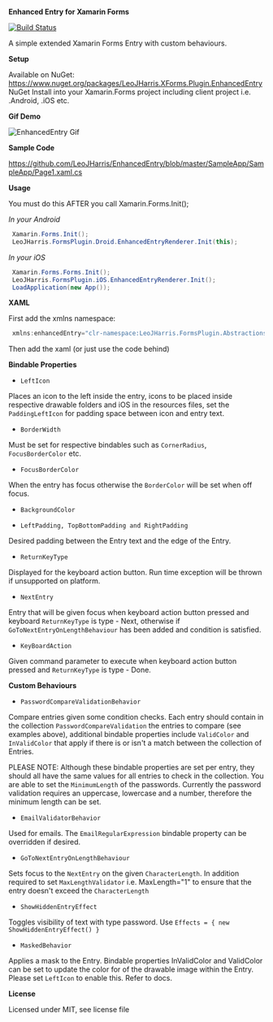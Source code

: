 **Enhanced Entry for Xamarin Forms**

[![Build Status](https://www.bitrise.io/app/7f1dafa3432c4b0f/status.svg?token=q5DIlKQd3GcOeNAipGvxKQ&branch=master)](https://www.bitrise.io/app/7f1dafa3432c4b0f)

A simple extended Xamarin Forms Entry with custom behaviours.

**Setup**

Available on NuGet: https://www.nuget.org/packages/LeoJHarris.XForms.Plugin.EnhancedEntry NuGet Install into your Xamarin.Forms project including client project i.e. .Android, .iOS etc.

**Gif Demo**

![EnhancedEntry Gif](https://github.com/LeoJHarris/EnhancedEntry/blob/master/assets/android_gif.gif)

**Sample Code**

https://github.com/LeoJHarris/EnhancedEntry/blob/master/SampleApp/SampleApp/Page1.xaml.cs

**Usage**

You must do this AFTER you call Xamarin.Forms.Init();

_In your Android_

```csharp
 Xamarin.Forms.Init();
 LeoJHarris.FormsPlugin.Droid.EnhancedEntryRenderer.Init(this);
```
          
_In your iOS_

```csharp
 Xamarin.Forms.Forms.Init(); 
 LeoJHarris.FormsPlugin.iOS.EnhancedEntryRenderer.Init();
 LoadApplication(new App());
```
    
**XAML**

First add the xmlns namespace:

```csharp
 xmlns:enhancedEntry="clr-namespace:LeoJHarris.FormsPlugin.Abstractions;assembly=LeoJHarris.FormsPlugin.Abstractions"
```

Then add the xaml (or just use the code behind)
    
**Bindable Properties**

* `LeftIcon`

Places an icon to the left inside the entry, icons to be placed inside respective drawable folders and iOS in the resources files, set the `PaddingLeftIcon` for padding space between icon and entry text.

* `BorderWidth`

Must be set for respective bindables such as `CornerRadius`, `FocusBorderColor` etc.

* `FocusBorderColor`

When the entry has focus otherwise the `BorderColor` will be set when off focus.

* `BackgroundColor`

* `LeftPadding, TopBottomPadding and RightPadding`

Desired padding between the Entry text and the edge of the Entry.
 
* `ReturnKeyType`

Displayed for the keyboard action button. Run time exception will be thrown if unsupported on platform.

* `NextEntry`

Entry that will be given focus when keyboard action button pressed and keyboard `ReturnKeyType` is type - Next, otherwise if `GoToNextEntryOnLengthBehaviour` has been added and condition is satisfied.

* `KeyBoardAction`

Given command parameter to execute when keyboard action button pressed and `ReturnKeyType` is type - Done.

**Custom Behaviours** 

* `PasswordCompareValidationBehavior`

Compare entries given some condition checks. Each entry should contain in the collection `PasswordCompareValidation` the entries to compare (see examples above), additional bindable properties include `ValidColor` and `InValidColor` that apply if there is or isn't a match between the collection of Entries. 

PLEASE NOTE: Although these bindable properties are set per entry, they should all have the same values for all entries to check in the collection. You are able to set the `MinimumLength` of the passwords. Currently the password validation requires an uppercase, lowercase and a number, therefore the minimum length can be set.

* `EmailValidatorBehavior`

Used for emails. The `EmailRegularExpression` bindable property can be overridden if desired.

* `GoToNextEntryOnLengthBehaviour`

Sets focus to the `NextEntry` on the given `CharacterLength`. In addition required to set `MaxLengthValidator` i.e. MaxLength="1" to ensure that the entry doesn't exceed the `CharacterLength`

* `ShowHiddenEntryEffect`

Toggles visibility of text with type password. Use `Effects = { new ShowHiddenEntryEffect() }`

* `MaskedBehavior`

Applies a mask to the Entry. Bindable properties InValidColor and ValidColor can be set to update the color for of the drawable image within the Entry. Please set `LeftIcon` to enable this. Refer to docs. 

**License**

Licensed under MIT, see license file

